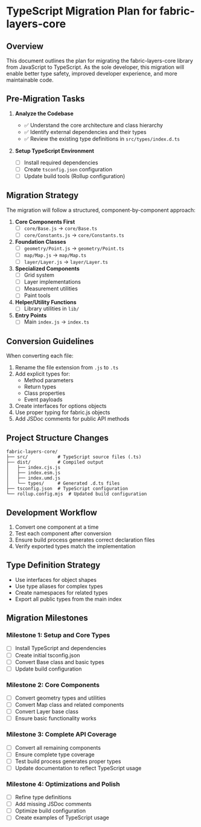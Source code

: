 # TypeScript Migration Plan for fabric-layers-core

## Overview

This document outlines the plan for migrating the fabric-layers-core library from JavaScript to TypeScript. As the sole developer, this migration will enable better type safety, improved developer experience, and more maintainable code.

## Pre-Migration Tasks

1. **Analyze the Codebase**
   - ✅ Understand the core architecture and class hierarchy
   - ✅ Identify external dependencies and their types
   - ✅ Review the existing type definitions in `src/types/index.d.ts`

2. **Setup TypeScript Environment**
   - [ ] Install required dependencies
   - [ ] Create `tsconfig.json` configuration
   - [ ] Update build tools (Rollup configuration)

## Migration Strategy

The migration will follow a structured, component-by-component approach:

1. **Core Components First**
   - [ ] `core/Base.js` → `core/Base.ts`
   - [ ] `core/Constants.js` → `core/Constants.ts`

2. **Foundation Classes**
   - [ ] `geometry/Point.js` → `geometry/Point.ts`
   - [ ] `map/Map.js` → `map/Map.ts`
   - [ ] `layer/Layer.js` → `layer/Layer.ts`

3. **Specialized Components**
   - [ ] Grid system
   - [ ] Layer implementations
   - [ ] Measurement utilities
   - [ ] Paint tools

4. **Helper/Utility Functions**
   - [ ] Library utilities in `lib/`

5. **Entry Points**
   - [ ] Main `index.js` → `index.ts`

## Conversion Guidelines

When converting each file:

1. Rename the file extension from `.js` to `.ts`
2. Add explicit types for:
   - Method parameters
   - Return types
   - Class properties
   - Event payloads
3. Create interfaces for options objects
4. Use proper typing for fabric.js objects
5. Add JSDoc comments for public API methods

## Project Structure Changes

```
fabric-layers-core/
├── src/           # TypeScript source files (.ts)
├── dist/          # Compiled output
│   ├── index.cjs.js
│   ├── index.esm.js
│   ├── index.umd.js
│   └── types/     # Generated .d.ts files
├── tsconfig.json  # TypeScript configuration
└── rollup.config.mjs  # Updated build configuration
```

## Development Workflow

1. Convert one component at a time
2. Test each component after conversion
3. Ensure build process generates correct declaration files
4. Verify exported types match the implementation

## Type Definition Strategy

- Use interfaces for object shapes
- Use type aliases for complex types
- Create namespaces for related types
- Export all public types from the main index

## Migration Milestones

### Milestone 1: Setup and Core Types
- [ ] Install TypeScript and dependencies
- [ ] Create initial tsconfig.json
- [ ] Convert Base class and basic types
- [ ] Update build configuration

### Milestone 2: Core Components
- [ ] Convert geometry types and utilities
- [ ] Convert Map class and related components
- [ ] Convert Layer base class
- [ ] Ensure basic functionality works

### Milestone 3: Complete API Coverage
- [ ] Convert all remaining components
- [ ] Ensure complete type coverage
- [ ] Test build process generates proper types
- [ ] Update documentation to reflect TypeScript usage

### Milestone 4: Optimizations and Polish
- [ ] Refine type definitions
- [ ] Add missing JSDoc comments
- [ ] Optimize build configuration
- [ ] Create examples of TypeScript usage
